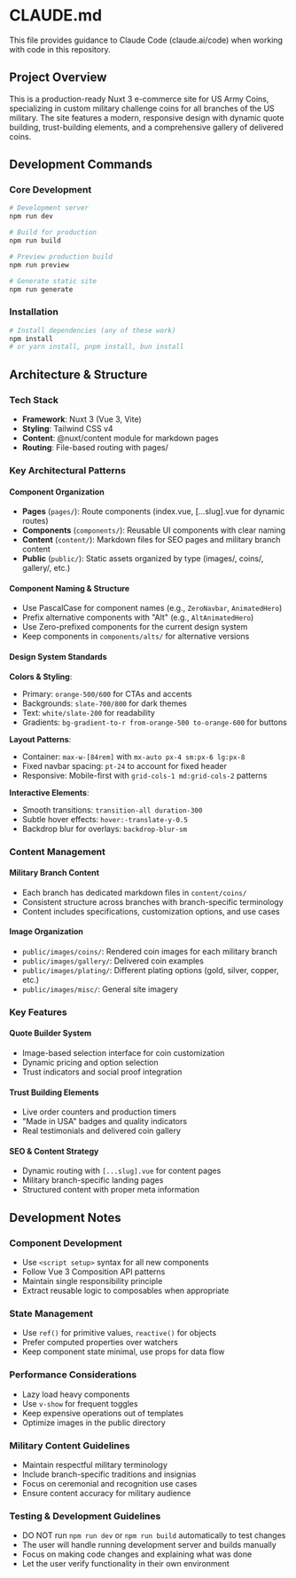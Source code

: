 # CLAUDE.md

This file provides guidance to Claude Code (claude.ai/code) when working with code in this repository.

## Project Overview

This is a production-ready Nuxt 3 e-commerce site for US Army Coins, specializing in custom military challenge coins for all branches of the US military. The site features a modern, responsive design with dynamic quote building, trust-building elements, and a comprehensive gallery of delivered coins.

## Development Commands

### Core Development
```bash
# Development server
npm run dev

# Build for production
npm run build

# Preview production build
npm run preview

# Generate static site
npm run generate
```

### Installation
```bash
# Install dependencies (any of these work)
npm install
# or yarn install, pnpm install, bun install
```

## Architecture & Structure

### Tech Stack
- **Framework**: Nuxt 3 (Vue 3, Vite)
- **Styling**: Tailwind CSS v4
- **Content**: @nuxt/content module for markdown pages
- **Routing**: File-based routing with pages/

### Key Architectural Patterns

#### Component Organization
- **Pages** (`pages/`): Route components (index.vue, [...slug].vue for dynamic routes)
- **Components** (`components/`): Reusable UI components with clear naming
- **Content** (`content/`): Markdown files for SEO pages and military branch content
- **Public** (`public/`): Static assets organized by type (images/, coins/, gallery/, etc.)

#### Component Naming & Structure
- Use PascalCase for component names (e.g., `ZeroNavbar`, `AnimatedHero`)
- Prefix alternative components with "Alt" (e.g., `AltAnimatedHero`)
- Use Zero-prefixed components for the current design system
- Keep components in `components/alts/` for alternative versions

#### Design System Standards

**Colors & Styling**:
- Primary: `orange-500/600` for CTAs and accents
- Backgrounds: `slate-700/800` for dark themes
- Text: `white/slate-200` for readability
- Gradients: `bg-gradient-to-r from-orange-500 to-orange-600` for buttons

**Layout Patterns**:
- Container: `max-w-[84rem]` with `mx-auto px-4 sm:px-6 lg:px-8`
- Fixed navbar spacing: `pt-24` to account for fixed header
- Responsive: Mobile-first with `grid-cols-1 md:grid-cols-2` patterns

**Interactive Elements**:
- Smooth transitions: `transition-all duration-300`
- Subtle hover effects: `hover:-translate-y-0.5`
- Backdrop blur for overlays: `backdrop-blur-sm`

### Content Management

#### Military Branch Content
- Each branch has dedicated markdown files in `content/coins/`
- Consistent structure across branches with branch-specific terminology
- Content includes specifications, customization options, and use cases

#### Image Organization
- `public/images/coins/`: Rendered coin images for each military branch
- `public/images/gallery/`: Delivered coin examples
- `public/images/plating/`: Different plating options (gold, silver, copper, etc.)
- `public/images/misc/`: General site imagery

### Key Features

#### Quote Builder System
- Image-based selection interface for coin customization
- Dynamic pricing and option selection
- Trust indicators and social proof integration

#### Trust Building Elements
- Live order counters and production timers
- "Made in USA" badges and quality indicators
- Real testimonials and delivered coin gallery

#### SEO & Content Strategy
- Dynamic routing with `[...slug].vue` for content pages
- Military branch-specific landing pages
- Structured content with proper meta information

## Development Notes

### Component Development
- Use `<script setup>` syntax for all new components
- Follow Vue 3 Composition API patterns
- Maintain single responsibility principle
- Extract reusable logic to composables when appropriate

### State Management
- Use `ref()` for primitive values, `reactive()` for objects
- Prefer computed properties over watchers
- Keep component state minimal, use props for data flow

### Performance Considerations
- Lazy load heavy components
- Use `v-show` for frequent toggles
- Keep expensive operations out of templates
- Optimize images in the public directory

### Military Content Guidelines
- Maintain respectful military terminology
- Include branch-specific traditions and insignias
- Focus on ceremonial and recognition use cases
- Ensure content accuracy for military audience

### Testing & Development Guidelines
- DO NOT run `npm run dev` or `npm run build` automatically to test changes
- The user will handle running development server and builds manually
- Focus on making code changes and explaining what was done
- Let the user verify functionality in their own environment
